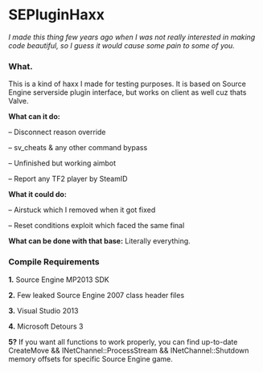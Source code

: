 # SEPluginHaxx

*I made this thing few years ago when I was not really interested in making code beautiful, so I guess it would cause some pain to some of you.*

### What.
This is a kind of haxx I made for testing purposes. It is based on Source Engine serverside plugin interface, but works on client as well cuz thats Valve.

**What can it do:**

– Disconnect reason override

– sv_cheats & any other command bypass

– Unfinished but working aimbot

– Report any TF2 player by SteamID

**What it could do:**

– Airstuck which I removed when it got fixed

– Reset conditions exploit which faced the same final

**What can be done with that base:** Literally everything. 

### Compile Requirements
**1.** Source Engine MP2013 SDK

**2.** Few leaked Source Engine 2007 class header files

**3.** Visual Studio 2013

**4.** Microsoft Detours 3

**5?** If you want all functions to work properly, you can find up-to-date CreateMove && INetChannel::ProcessStream && INetChannel::Shutdown memory offsets for specific Source Engine game.
